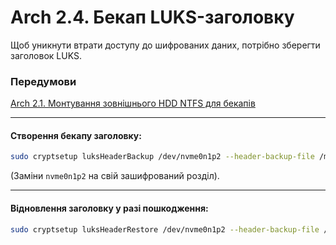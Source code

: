 # Arch 2.4. Бекап LUKS-заголовку

Щоб уникнути втрати доступу до шифрованих даних, потрібно зберегти заголовок LUKS.

### Передумови

[Arch 2.1. Монтування зовнішнього HDD NTFS для бекапів](https://github.com/yberkut/arch/blob/main/Arch-2-1--Mount-external-HDD-for-Backups-ua.md)

---

#### Створення бекапу заголовку:

```bash
sudo cryptsetup luksHeaderBackup /dev/nvme0n1p2 --header-backup-file /mnt/backup/luks-header.img
```

(Заміни `nvme0n1p2` на свій зашифрований розділ).

---

#### Відновлення заголовку у разі пошкодження:

```bash
sudo cryptsetup luksHeaderRestore /dev/nvme0n1p2 --header-backup-file /mnt/backup/luks-header.img
```
